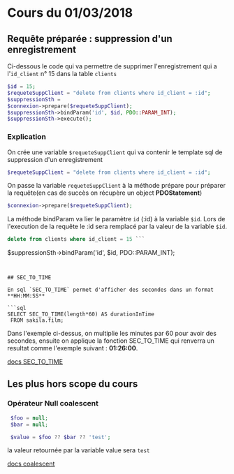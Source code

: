 # Cours du 01/03/2018

## Requête préparée : suppression d'un enregistrement
Ci-dessous le code qui va permettre de supprimer l'enregistrement qui a l'`id_client` n° 15 dans la table `clients`

```php
$id = 15;
$requeteSuppClient = "delete from clients where id_client = :id";
$suppressionSth =
$connexion->prepare($requeteSuppClient);
$suppressionSth->bindParam('id', $id, PDO::PARAM_INT);
$suppressionSth->execute();
```
### Explication
On crée une variable `$requeteSuppClient` qui va contenir le template sql de suppression d'un enregistrement

```php
$requeteSuppClient = "delete from clients where id_client = :id";
```

On passe la variable `requeteSuppClient` à la méthode prépare pour préparer la requête(en cas de succès on récupère un object **PDOStatement**)

```php
$connexion->prepare($requeteSuppClient);
```

La méthode bindParam va lier le paramètre `id` (:id) à la variable `$id`. Lors de l'execution de la requête le :id sera remplacé par la valeur de la variable `$id`.

```sql
delete from clients where id_client = 15 ```

```
$suppressionSth->bindParam('id', $id, PDO::PARAM_INT);
```


## SEC_TO_TIME

En sql `SEC_TO_TIME` permet d'afficher des secondes dans un format **HH:MM:SS**

```sql
SELECT SEC_TO_TIME(length*60) AS durationInTime
 FROM sakila.film;
```
Dans l'exemple ci-dessus, on multiplie les minutes par 60 pour avoir des secondes, ensuite on applique la fonction SEC_TO_TIME qui renverra un resultat comme l'exemple suivant : **01:26:00**.

[docs SEC_TO_TIME](http://sql.sh/fonctions/sec_to_time)

## Les plus hors scope du cours

### Opérateur Null coalescent

```php
 $foo = null;
 $bar = null;

 $value = $foo ?? $bar ?? 'test';
```
la valeur retournée par la variable value sera `test`

[docs coalescent ](http://php.net/manual/fr/migration70.new-features.php#migration70.new-features.null-coalesce-op)
